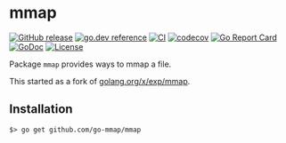 # mmap

[![GitHub release](https://img.shields.io/github/release/go-mmap/mmap.svg)](https://github.com/go-mmap/mmap/releases)
[![go.dev reference](https://img.shields.io/badge/go.dev-reference-007d9c?logo=go&logoColor=white&style=flat)](https://pkg.go.dev/github.com/go-mmap/mmap)
[![CI](https://github.com/go-mmap/mmap/workflows/CI/badge.svg)](https://github.com/go-mmap/mmap/actions)
[![codecov](https://codecov.io/gh/go-mmap/mmap/branch/master/graph/badge.svg)](https://codecov.io/gh/go-mmap/mmap)
[![Go Report Card](https://goreportcard.com/badge/github.com/go-mmap/mmap)](https://goreportcard.com/report/github.com/go-mmap/mmap)
[![GoDoc](https://godoc.org/github.com/go-mmap/mmap?status.svg)](https://godoc.org/github.com/go-mmap/mmap)
[![License](https://img.shields.io/badge/License-BSD--3-blue.svg)](https://github.com/go-mmap/mmap/blob/master/LICENSE)

Package `mmap` provides ways to mmap a file.

This started as a fork of [golang.org/x/exp/mmap](https://golang.org/x/exp/mmap).

## Installation

```
$> go get github.com/go-mmap/mmap
```
